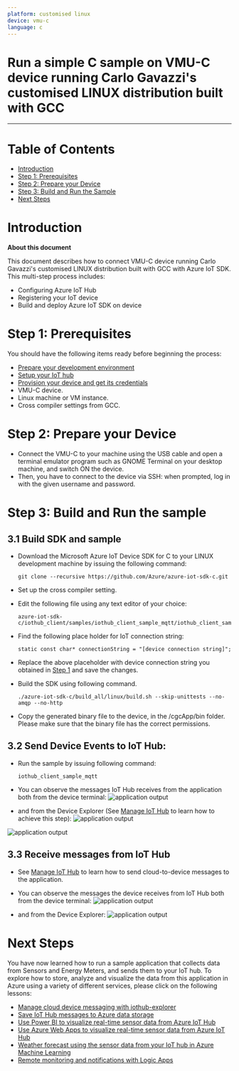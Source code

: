 ```yaml
---
platform: customised linux
device: vmu-c
language: c
---
```


Run a simple C sample on VMU-C device running Carlo Gavazzi's customised LINUX distribution built with GCC
===
---

# Table of Contents

-   [Introduction](#Introduction)
-   [Step 1: Prerequisites](#Prerequisites)
-   [Step 2: Prepare your Device](#PrepareDevice)
-   [Step 3: Build and Run the Sample](#Build)
-   [Next Steps](#NextSteps)

<a name="Introduction"></a>
# Introduction

**About this document**

This document describes how to connect VMU-C device running Carlo Gavazzi's customised LINUX distribution built with GCC with Azure IoT SDK. This multi-step process includes:
-   Configuring Azure IoT Hub
-   Registering your IoT device
-   Build and deploy Azure IoT SDK on device

<a name="Prerequisites"></a>
# Step 1: Prerequisites

You should have the following items ready before beginning the process:

-   [Prepare your development environment][setup-devbox-linux]
-   [Setup your IoT hub][lnk-setup-iot-hub]
-   [Provision your device and get its credentials][lnk-manage-iot-hub]
-   VMU-C device.
-   Linux machine or VM instance.
-   Cross compiler settings from GCC.

<a name="PrepareDevice"></a>
# Step 2: Prepare your Device
-   Connect the VMU-C to your machine using the USB cable and open a terminal emulator program such as GNOME Terminal on your desktop machine, and switch ON the device.
-	Then, you have to connect to the device via SSH: when prompted, log in with the given username and password.


<a name="Build"></a>
# Step 3: Build and Run the sample

<a name="Load"></a>
## 3.1 Build SDK and sample

-   Download the Microsoft Azure IoT Device SDK for C to your LINUX development machine by issuing the following command:

        git clone --recursive https://github.com/Azure/azure-iot-sdk-c.git

-   Set up the cross compiler setting.

-   Edit the following file using any text editor of your choice:

        azure-iot-sdk-c/iothub_client/samples/iothub_client_sample_mqtt/iothub_client_sample_mqtt.c

-   Find the following place holder for IoT connection string:

        static const char* connectionString = "[device connection string]";

-   Replace the above placeholder with device connection string you obtained in [Step 1](#Prerequisites) and save the changes.

-   Build the SDK using following command.

        ./azure-iot-sdk-c/build_all/linux/build.sh --skip-unittests --no-amqp --no-http

-   Copy the generated binary file to the device, in the /cgcApp/bin folder. Please make sure that the binary file has the correct permissions.

## 3.2 Send Device Events to IoT Hub:

-   Run the sample by issuing following command:

        iothub_client_sample_mqtt

-   You can observe the messages IoT Hub receives from the application both from the device terminal:
![application output](media/carlo-gavazzi-vmu-c/datasend_term.png)

-   and from the Device Explorer (See [Manage IoT Hub][lnk-manage-iot-hub] to learn how to achieve this step):
![application output](media/carlo-gavazzi-vmu-c/datasend_exp01.png)

![application output](media/carlo-gavazzi-vmu-c/datasend_exp02.png)

## 3.3 Receive messages from IoT Hub

-   See [Manage IoT Hub][lnk-manage-iot-hub] to learn how to send cloud-to-device messages to the application.

-   You can observe the messages the device receives from IoT Hub both from the device terminal:
![application output](media/carlo-gavazzi-vmu-c/datarec_term.png)

-   and from the Device Explorer:
![application output](media/carlo-gavazzi-vmu-c/datarec_exp.png)

<a name="NextSteps"></a>
# Next Steps

You have now learned how to run a sample application that collects data from Sensors and Energy Meters, and sends them to your IoT hub. To explore how to store, analyze and visualize the data from this application in Azure using a variety of different services, please click on the following lessons:

-   [Manage cloud device messaging with iothub-explorer]
-   [Save IoT Hub messages to Azure data storage]
-   [Use Power BI to visualize real-time sensor data from Azure IoT Hub]
-   [Use Azure Web Apps to visualize real-time sensor data from Azure IoT Hub]
-   [Weather forecast using the sensor data from your IoT hub in Azure Machine Learning]
-   [Remote monitoring and notifications with Logic Apps]   

[Manage cloud device messaging with iothub-explorer]: https://docs.microsoft.com/en-us/azure/iot-hub/iot-hub-explorer-cloud-device-messaging
[Save IoT Hub messages to Azure data storage]: https://docs.microsoft.com/en-us/azure/iot-hub/iot-hub-store-data-in-azure-table-storage
[Use Power BI to visualize real-time sensor data from Azure IoT Hub]: https://docs.microsoft.com/en-us/azure/iot-hub/iot-hub-live-data-visualization-in-power-bi
[Use Azure Web Apps to visualize real-time sensor data from Azure IoT Hub]: https://docs.microsoft.com/en-us/azure/iot-hub/iot-hub-live-data-visualization-in-web-apps
[Weather forecast using the sensor data from your IoT hub in Azure Machine Learning]: https://docs.microsoft.com/en-us/azure/iot-hub/iot-hub-weather-forecast-machine-learning
[Remote monitoring and notifications with Logic Apps]: https://docs.microsoft.com/en-us/azure/iot-hub/iot-hub-monitoring-notifications-with-azure-logic-apps
[setup-devbox-linux]: https://github.com/Azure/azure-iot-sdk-c/blob/master/doc/devbox_setup.md
[lnk-setup-iot-hub]: ../setup_iothub.md
[lnk-manage-iot-hub]: ../manage_iot_hub.md
